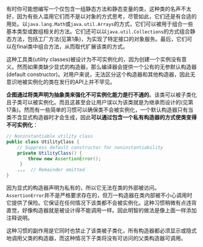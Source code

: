 有时你可能想编写一个仅包含一组静态方法和静态变量的类，这种类的名声不太好，因为有些人滥用它们而不是以对象的方式思考，尽管如此，它们还是有合适的用处。以`java.lang.Math`或`java.util.Arrays`的方式，它们可以被用于组合一些基本类型或数组相关的方法。它们还可以以`java.util.Collections`的方式组合静态方法，包括工厂方法(见第1条)，为实现了特定接口的对象服务。最后，它们可以在final类中组合方法，从而取代扩展该类的方式。

这种工具类(utility classes)被设计为不可实例化的，因为创建一个实例没有意义。然而如果类缺少显式的构造器，那么编译器会提供一个公有的无参默认构造器(default constructor)。对用户来说，无法区分这个构造器和其他构造器，因此无意识地被实例化的类在发行的API上并不罕见。

**企图通过将类声明为抽象类来强化不可实例化能力是行不通的**。该类可以被子类化且子类可以被实例化。而且这甚至会让用户误以为该类就是为继承而设计的(见第17条)。然而有一些简单的习惯可以确保类不会被实例化，一个默认构造器只有当类不含显式构造器时才会生成，因此**可以通过包含一个私有构造器的方式使类变得不可实例化**：

```java
// Noninstantiable utility classpublic class UtilityClass {    // Suppress default constructor for noninstantiability    private UtilityClass() {        throw new AssertionError();	 }    ...  // Remainder omitted}
```

因为显式的构造器声明为私有的，所以它无法在类的外部被访问。`AssertionError`并不是严格要求存在的，但万一构造器在类内部被不小心调用时它提供了保险。它保证在任何情况下该类都不会被实例化。这种习惯稍微有点违背直觉，好像构造器就是被设计得不能调用一样。因此明智的做法是像上面一样添加注释说明。

这种习惯的副作用是它同时也禁止了该类被子类化，所有构造器都必须显示或隐式地调用父类的构造器，而这种情况下子类将没有可访问的父类构造器可调用。


